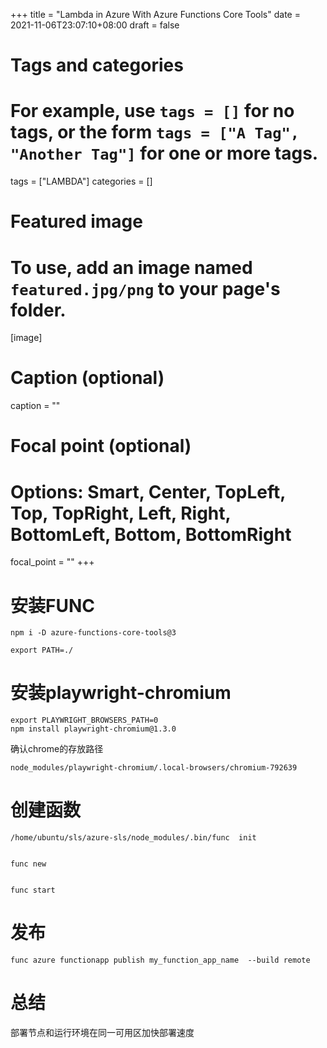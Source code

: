 +++
title = "Lambda in Azure With Azure Functions Core Tools"
date = 2021-11-06T23:07:10+08:00
draft = false

# Tags and categories
# For example, use `tags = []` for no tags, or the form `tags = ["A Tag", "Another Tag"]` for one or more tags.
tags = ["LAMBDA"]
categories = []

# Featured image
# To use, add an image named `featured.jpg/png` to your page's folder. 
[image]
  # Caption (optional)
  caption = ""

  # Focal point (optional)
  # Options: Smart, Center, TopLeft, Top, TopRight, Left, Right, BottomLeft, Bottom, BottomRight
  focal_point = ""
+++

# 安装FUNC

```
npm i -D azure-functions-core-tools@3

export PATH=./
```

# 安装playwright-chromium

```
export PLAYWRIGHT_BROWSERS_PATH=0
npm install playwright-chromium@1.3.0
```

确认chrome的存放路径

`node_modules/playwright-chromium/.local-browsers/chromium-792639`

# 创建函数

```
/home/ubuntu/sls/azure-sls/node_modules/.bin/func  init


func new


func start
````

# 发布

```
func azure functionapp publish my_function_app_name  --build remote
```

# 总结

部署节点和运行环境在同一可用区加快部署速度